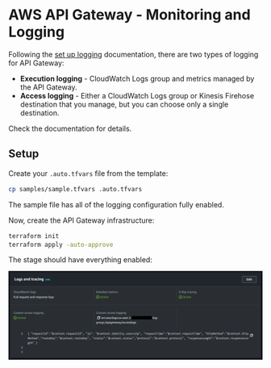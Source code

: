 # AWS API Gateway - Monitoring and Logging

Following the [set up logging][1] documentation, there are two types of logging for API Gateway:

- **Execution logging** - CloudWatch Logs group and metrics managed by the API Gateway.
- **Access logging** - Either a CloudWatch Logs group or Kinesis Firehose destination that you manage, but you can choose only a single destination.

Check the documentation for details.

## Setup

Create your `.auto.tfvars` file from the template:

```sh
cp samples/sample.tfvars .auto.tfvars
```

The sample file has all of the logging configuration fully enabled.

Now, create the API Gateway infrastructure:

```sh
terraform init
terraform apply -auto-approve
```

The stage should have everything enabled:

<img src=".assets/apigw-logging.png" />


[1]: https://docs.aws.amazon.com/apigateway/latest/developerguide/set-up-logging.html#set-up-access-logging-permissions
